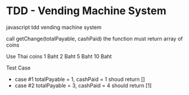 # TDD - Vending Machine System
javascript tdd vending machine system

call getChange(totalPayable, cashPaid) the function must return array of coins

Use Thai coins
1 Baht
2 Baht
5 Baht
10 Baht

Test Case
* case #1 totalPayable = 1, cashPaid = 1 shoud return []
* case #2 totalPayable = 3, cashPaid = 4 should return [1]